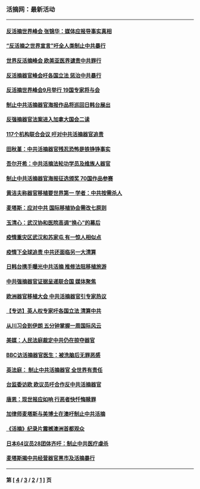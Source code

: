 ### 活摘网：最新活动
---
#### [反活摘世界峰会 张锦华：媒体应报导事实真相](../../pages/nf5883/n13278502.md?10170430) 
#### [“反活摘之世界宣言”吁全人类制止中共暴行](../../pages/nf5883/n13259730.md?10170430) 
#### [世界反活摘峰会 欧美亚医界谴责中共罪行](../../pages/nf5883/n13253550.md?10170430) 
#### [反活摘器官峰会吁各国立法 惩治中共暴行](../../pages/nf5883/n13245052.md?10170430) 
#### [反活摘世界峰会9月举行 19国专家将与会](../../pages/nf5883/n13201492.md?10170430) 
#### [制止中共活摘器官海报作品将巡回日韩台展出](../../pages/nf5883/n13177791.md?10170430) 
#### [反强摘器官法案进入加拿大国会二读](../../pages/nf5883/n13033450.md?10170430) 
#### [117个机构联合会议 吁对中共活摘器官追责](../../pages/nf5883/n12775087.md?10170430) 
#### [田秋堇：中共活摘器官残忍恐怖是铁铮铮事实](../../pages/nf5883/n12702148.md?10170430) 
#### [吾尔开希：中共活摘法轮功学员及维族人器官](../../pages/nf5883/n12693197.md?10170430) 
#### [制止中共活摘器官海报征选颁奖 70国作品参赛](../../pages/nf5883/n12692050.md?10170430) 
#### [黄洁夫称器官移植要世界第一 学者：中共按需杀人](../../pages/nf5883/n12572329.md?10170430) 
#### [麦塔斯：应对中共 国际移植协会需改七原则](../../pages/nf5883/n12514711.md?10170430) 
#### [玉清心：武汉协和医院高调“换心”的幕后](../../pages/nf5883/n12298730.md?10170430) 
#### [疫情重灾区武汉和苏家屯 有一惊人相似点](../../pages/nf5883/n12150824.md?10170430) 
#### [疫情下全球追责 中共还面临另一大清算](../../pages/nf5883/n12070397.md?10170430) 
#### [日韩台携手曝光中共活摘 推修法阻移植旅游](../../pages/nf5883/n11712046.md?10170430) 
#### [中共强摘器官证据呈递联合国 媒体聚焦](../../pages/nf5883/n11546426.md?10170430) 
#### [欧洲器官移植大会 中共活摘器官引专家热议](../../pages/nf5883/n11539095.md?10170430) 
#### [【专访】英人权专家吁各国立法 清算中共](../../pages/nf5883/n11367315.md?10170430) 
#### [从川习会到伊朗 五分钟掌握一周国际风云](../../pages/nf5883/n11338520.md?10170430) 
#### [美媒：人民法庭裁定中共仍在掠夺器官](../../pages/nf5883/n11334897.md?10170430) 
#### [BBC访活摘器官医生：被洗脑后无罪恶感](../../pages/nf5883/n11335935.md?10170430) 
#### [英法庭： 制止中共活摘器官 全世界有责任](../../pages/nf5883/n11330691.md?10170430) 
#### [台监委访欧 欧议员吁合作反中共活摘器官](../../pages/nf5883/n11109190.md?10170430) 
#### [唐恩：现世报应如响 行恶者快忏悔赎罪](../../pages/nf5883/n11104016.md?10170430) 
#### [加律师麦塔斯与美博士在澳吁制止中共活摘](../../pages/nf5883/n10724764.md?10170430) 
#### [《活摘》纪录片震撼澳洲首都观众](../../pages/nf5883/n10722747.md?10170430) 
#### [日本64议员28团体齐吁：制止中共医疗虐杀](../../pages/nf5883/n10587757.md?10170430) 
#### [麦塔斯揭中共经营器官黑市及活摘暴行](../../pages/nf5883/n10442407.md?10170430) 

---
#### 第 [ [4](./4.md?10170430) / [3](./3.md?10170430) / [2](./2.md?10170430) / [1](./1.md?10170430) ] 页
